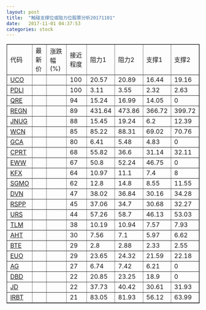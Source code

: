 ```yaml
---
layout: post
title:  "触碰支撑位或阻力位股票分析20171101"
date:   2017-11-01 04:37:53
categories: stock
---
```

<script type="text/javascript">
var stockList = []
stockList.push('gb_uco');
stockList.push('gb_pdli');
stockList.push('gb_qre');
stockList.push('gb_regn');
stockList.push('gb_jnug');
stockList.push('gb_wcn');
stockList.push('gb_gca');
stockList.push('gb_cprt');
stockList.push('gb_eww');
stockList.push('gb_kfx');
stockList.push('gb_sgmo');
stockList.push('gb_dvn');
stockList.push('gb_rspp');
stockList.push('gb_urs');
stockList.push('gb_tlm');
stockList.push('gb_aht');
stockList.push('gb_bte');
stockList.push('gb_euo');
stockList.push('gb_ag');
stockList.push('gb_dbd');
stockList.push('gb_jd');
stockList.push('gb_irbt');
</script>
<table border="1">
 <tr>
 <td>代码</td>
 <td>最新价</td>
 <td>涨跌幅(%)</td>
 <td>接近程度</td>
 <td>阻力1</td>
 <td>阻力2</td>
 <td>支撑1</td>
 <td>支撑2</td>
</tr>
  <tr id="uco" class="green">
  <td><a href="http://stock.finance.sina.com.cn/usstock/quotes/UCO.html" target="_blank">UCO</a></td><td></td><td></td><td>100</td><td>20.57</td><td>20.89</td><td>16.44</td><td>19.16</td></tr>
  <tr id="pdli" class="red">
  <td><a href="http://stock.finance.sina.com.cn/usstock/quotes/PDLI.html" target="_blank">PDLI</a></td><td></td><td></td><td>100</td><td>3.11</td><td>3.55</td><td>2.32</td><td>2.63</td></tr>
  <tr id="qre" class="red">
  <td><a href="http://stock.finance.sina.com.cn/usstock/quotes/QRE.html" target="_blank">QRE</a></td><td></td><td></td><td>94</td><td>15.24</td><td>16.99</td><td>14.05</td><td>0</td></tr>
  <tr id="regn" class="green">
  <td><a href="http://stock.finance.sina.com.cn/usstock/quotes/REGN.html" target="_blank">REGN</a></td><td></td><td></td><td>89</td><td>431.64</td><td>473.86</td><td>366.72</td><td>399.72</td></tr>
  <tr id="jnug" class="red">
  <td><a href="http://stock.finance.sina.com.cn/usstock/quotes/JNUG.html" target="_blank">JNUG</a></td><td></td><td></td><td>88</td><td>15.45</td><td>19.24</td><td>6.2</td><td>12.39</td></tr>
  <tr id="wcn" class="green">
  <td><a href="http://stock.finance.sina.com.cn/usstock/quotes/WCN.html" target="_blank">WCN</a></td><td></td><td></td><td>85</td><td>85.22</td><td>88.31</td><td>69.02</td><td>70.76</td></tr>
  <tr id="gca" class="green">
  <td><a href="http://stock.finance.sina.com.cn/usstock/quotes/GCA.html" target="_blank">GCA</a></td><td></td><td></td><td>80</td><td>6.41</td><td>5.48</td><td>4.83</td><td>0</td></tr>
  <tr id="cprt" class="red">
  <td><a href="http://stock.finance.sina.com.cn/usstock/quotes/CPRT.html" target="_blank">CPRT</a></td><td></td><td></td><td>68</td><td>55.82</td><td>36.6</td><td>31.14</td><td>32.11</td></tr>
  <tr id="eww" class="red">
  <td><a href="http://stock.finance.sina.com.cn/usstock/quotes/EWW.html" target="_blank">EWW</a></td><td></td><td></td><td>67</td><td>50.8</td><td>52.24</td><td>46.75</td><td>0</td></tr>
  <tr id="kfx" class="green">
  <td><a href="http://stock.finance.sina.com.cn/usstock/quotes/KFX.html" target="_blank">KFX</a></td><td></td><td></td><td>64</td><td>10.97</td><td>11.1</td><td>7.4</td><td>8</td></tr>
  <tr id="sgmo" class="red">
  <td><a href="http://stock.finance.sina.com.cn/usstock/quotes/SGMO.html" target="_blank">SGMO</a></td><td></td><td></td><td>62</td><td>12.8</td><td>14.8</td><td>8.55</td><td>11.55</td></tr>
  <tr id="dvn" class="green">
  <td><a href="http://stock.finance.sina.com.cn/usstock/quotes/DVN.html" target="_blank">DVN</a></td><td></td><td></td><td>47</td><td>38.02</td><td>36.84</td><td>30.16</td><td>34.28</td></tr>
  <tr id="rspp" class="red">
  <td><a href="http://stock.finance.sina.com.cn/usstock/quotes/RSPP.html" target="_blank">RSPP</a></td><td></td><td></td><td>45</td><td>37.06</td><td>34.7</td><td>30.68</td><td>32.27</td></tr>
  <tr id="urs" class="green">
  <td><a href="http://stock.finance.sina.com.cn/usstock/quotes/URS.html" target="_blank">URS</a></td><td></td><td></td><td>44</td><td>57.26</td><td>58.7</td><td>46.13</td><td>53.03</td></tr>
  <tr id="tlm" class="green">
  <td><a href="http://stock.finance.sina.com.cn/usstock/quotes/TLM.html" target="_blank">TLM</a></td><td></td><td></td><td>38</td><td>10.19</td><td>10.94</td><td>7.57</td><td>7.93</td></tr>
  <tr id="aht" class="red">
  <td><a href="http://stock.finance.sina.com.cn/usstock/quotes/AHT.html" target="_blank">AHT</a></td><td></td><td></td><td>30</td><td>7.56</td><td>7.1</td><td>5.97</td><td>6.62</td></tr>
  <tr id="bte" class="red">
  <td><a href="http://stock.finance.sina.com.cn/usstock/quotes/BTE.html" target="_blank">BTE</a></td><td></td><td></td><td>29</td><td>2.8</td><td>2.88</td><td>2.33</td><td>2.55</td></tr>
  <tr id="euo" class="green">
  <td><a href="http://stock.finance.sina.com.cn/usstock/quotes/EUO.html" target="_blank">EUO</a></td><td></td><td></td><td>29</td><td>23.65</td><td>24.32</td><td>21.59</td><td>22.18</td></tr>
  <tr id="ag" class="green">
  <td><a href="http://stock.finance.sina.com.cn/usstock/quotes/AG.html" target="_blank">AG</a></td><td></td><td></td><td>27</td><td>6.74</td><td>7.42</td><td>6.21</td><td>0</td></tr>
  <tr id="dbd" class="green">
  <td><a href="http://stock.finance.sina.com.cn/usstock/quotes/DBD.html" target="_blank">DBD</a></td><td></td><td></td><td>22</td><td>20.85</td><td>23.25</td><td>18.9</td><td>0</td></tr>
  <tr id="jd" class="red">
  <td><a href="http://stock.finance.sina.com.cn/usstock/quotes/JD.html" target="_blank">JD</a></td><td></td><td></td><td>22</td><td>37.73</td><td>40.42</td><td>30.61</td><td>31.93</td></tr>
  <tr id="irbt" class="green">
  <td><a href="http://stock.finance.sina.com.cn/usstock/quotes/IRBT.html" target="_blank">IRBT</a></td><td></td><td></td><td>21</td><td>83.05</td><td>81.93</td><td>56.12</td><td>63.99</td></tr>
</table>
